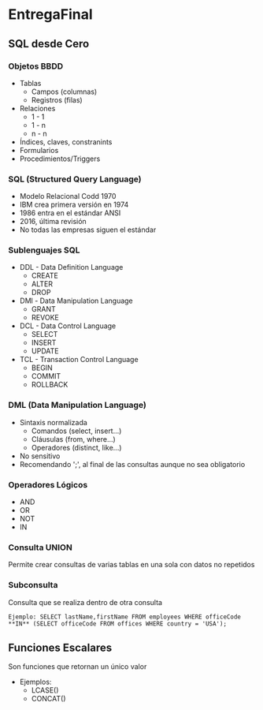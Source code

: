 # EntregaFinal

## SQL desde Cero

### Objetos BBDD
- Tablas
  - Campos (columnas)
  - Registros (filas)
- Relaciones
  - 1 - 1
  - 1 - n
  - n - n
- Índices, claves, constranints
- Formularios
- Procedimientos/Triggers

### SQL (Structured Query Language)
- Modelo Relacional Codd 1970
- IBM crea primera versión en 1974
- 1986 entra en el estándar ANSI
- 2016, última revisión
- No todas las empresas siguen el estándar

### Sublenguajes SQL
- DDL - Data Definition Language
  - CREATE
  - ALTER
  - DROP
- DMl - Data Manipulation Language
  - GRANT
  - REVOKE
- DCL - Data Control Language
  - SELECT
  - INSERT
  - UPDATE
- TCL - Transaction Control Language
  - BEGIN
  - COMMIT
  - ROLLBACK

### DML (Data Manipulation Language)
- Sintaxis normalizada
  - Comandos   (select, insert...)
  - Cláusulas  (from, where...)
  - Operadores (distinct, like...)
- No sensitivo
- Recomendando ';', al final de las consultas aunque no sea obligatorio

### Operadores Lógicos
- AND
- OR
- NOT
- IN

### Consulta UNION
Permite crear consultas de varias tablas en una sola con datos no repetidos

### Subconsulta
Consulta que se realiza dentro de otra consulta

~~~~ 
Ejemplo: SELECT lastName,firstName FROM employees WHERE officeCode **IN** (SELECT officeCode FROM offices WHERE country = 'USA'); 
~~~~

## Funciones Escalares
Son funciones que retornan un único valor
- Ejemplos:
  - LCASE()
  - CONCAT()
